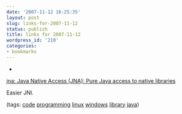```yaml
---
date: '2007-11-12 16:25:35'
layout: post
slug: links-for-2007-11-12
status: publish
title: links for 2007-11-12
wordpress_id: '210'
categories:
- bookmarks
---
```



	
  * 
		

[jna: Java Native Access (JNA): Pure Java access to native libraries](https://jna.dev.java.net/)


		

Easier JNI.


		

(tags: [code](http://del.icio.us/eob/code) [programming](http://del.icio.us/eob/programming) [linux](http://del.icio.us/eob/linux) [windows](http://del.icio.us/eob/windows) [library](http://del.icio.us/eob/library) [java](http://del.icio.us/eob/java))


	



